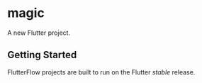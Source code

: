 # magic

A new Flutter project.

## Getting Started

FlutterFlow projects are built to run on the Flutter _stable_ release.
